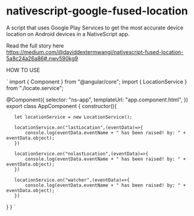 # nativescript-google-fused-location
A script that uses Google Play Services to get the most accurate device location on Android devices in a NativeScript app.

Read the full story here https://medium.com/@daviddextermwangi/nativescript-fused-location-5a8c24a26a86#.nwv590kg9

HOW TO USE

`
import { Component } from "@angular/core";
import { LocationService } from "./locate.service";

@Component({
    selector: "ns-app",
    templateUrl: "app.component.html",
})
export class AppComponent {
    constructor(){       
       
       let locationService = new LocationService();
       
       locationService.on("lastLocation",(eventData)=>{
           console.log(eventData.eventName + " has been raised! by: " + eventData.object);  
       })

       locationService.on("nolastLocation",(eventData)=>{
           console.log(eventData.eventName + " has been raised! by: " + eventData.object);
       })
       
       locationService.on("watcher",(eventData)=>{
           console.log(eventData.eventName + " has been raised! by: " + eventData.object);
       })
       
       
 }
}
`


